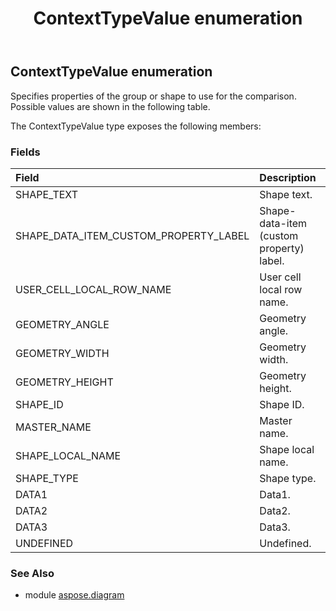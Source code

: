 ﻿---
title: ContextTypeValue enumeration
second_title: Aspose.Diagram for Python via .NET API References
description: 
type: docs
weight: 2810
url: /python-net/aspose.diagram/contexttypevalue/
is_root: false
---

## ContextTypeValue enumeration

Specifies properties of the group or shape to use for the comparison. Possible values are shown in the following table.



The ContextTypeValue type exposes the following members:

### Fields
| Field | Description |
| :- | :- |
| SHAPE_TEXT | Shape text. |
| SHAPE_DATA_ITEM_CUSTOM_PROPERTY_LABEL | Shape-data-item (custom property) label. |
| USER_CELL_LOCAL_ROW_NAME | User cell local row name. |
| GEOMETRY_ANGLE | Geometry angle. |
| GEOMETRY_WIDTH | Geometry width. |
| GEOMETRY_HEIGHT | Geometry height. |
| SHAPE_ID | Shape ID. |
| MASTER_NAME | Master name. |
| SHAPE_LOCAL_NAME | Shape local name. |
| SHAPE_TYPE | Shape type. |
| DATA1 | Data1. |
| DATA2 | Data2. |
| DATA3 | Data3. |
| UNDEFINED | Undefined. |


### See Also

* module [aspose.diagram](../)
